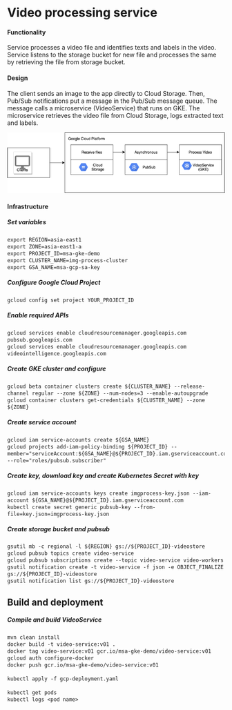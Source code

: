 # Video processing service

#### Functionality
Service processes a video file and identifies texts and labels in the video. 
Service listens to the storage bucket for new file and processes the same by retrieving the file from storage bucket.

#### Design
The client sends an image to the app directly to Cloud Storage. Then, Pub/Sub notifications put a message in the Pub/Sub message queue. The message calls a microservice (VideoService) that runs on GKE. The microservice retrieves the video file from Cloud Storage, logs extracted text and labels.

![Design](VideoService.png)

#### Infrastructure

##### Set variables
```
export REGION=asia-east1
export ZONE=asia-east1-a
export PROJECT_ID=msa-gke-demo
export CLUSTER_NAME=img-process-cluster
export GSA_NAME=msa-gcp-sa-key
```
##### Configure Google Cloud Project
```
gcloud config set project YOUR_PROJECT_ID
```

##### Enable required APIs
```
gcloud services enable cloudresourcemanager.googleapis.com pubsub.googleapis.com
gcloud services enable cloudresourcemanager.googleapis.com videointelligence.googleapis.com
```


##### Create GKE cluster and configure
```
gcloud beta container clusters create ${CLUSTER_NAME} --release-channel regular --zone ${ZONE} --num-nodes=3 --enable-autoupgrade
gcloud container clusters get-credentials ${CLUSTER_NAME} --zone ${ZONE}
```
##### Create service account
```
gcloud iam service-accounts create ${GSA_NAME}
gcloud projects add-iam-policy-binding ${PROJECT_ID} --member="serviceAccount:${GSA_NAME}@${PROJECT_ID}.iam.gserviceaccount.com" --role="roles/pubsub.subscriber"

```
##### Create key, download key and create Kubernetes Secret with key
```
gcloud iam service-accounts keys create imgprocess-key.json --iam-account ${GSA_NAME}@${PROJECT_ID}.iam.gserviceaccount.com
kubectl create secret generic pubsub-key --from-file=key.json=imgprocess-key.json
```

##### Create storage bucket and pubsub
```
gsutil mb -c regional -l ${REGION} gs://${PROJECT_ID}-videostore
gcloud pubsub topics create video-service
gcloud pubsub subscriptions create --topic video-service video-workers
gsutil notification create -t video-service -f json -e OBJECT_FINALIZE gs://${PROJECT_ID}-videostore
gsutil notification list gs://${PROJECT_ID}-videostore
```

## Build and deployment

##### Compile and build VideoService
```
mvn clean install
docker build -t video-service:v01 .
docker tag video-service:v01 gcr.io/msa-gke-demo/video-service:v01
gcloud auth configure-docker
docker push gcr.io/msa-gke-demo/video-service:v01

kubectl apply -f gcp-deployment.yaml

kubectl get pods
kubectl logs <pod name>
```
